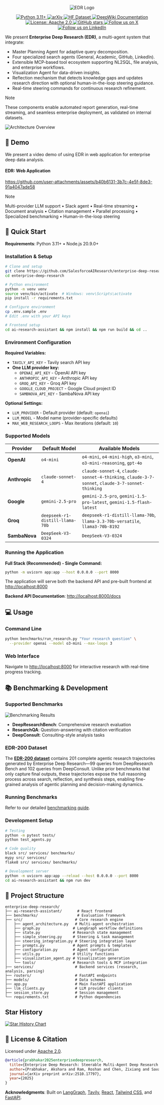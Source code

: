 <p align="center">
  <img src="assets/edr-logo.png" alt="EDR Logo"/>
</p>

<p align="center">
  <a href="https://www.python.org/downloads/">
    <img src="https://img.shields.io/badge/python-3.11+-blue.svg" alt="Python 3.11+">
  </a>
  <a href="https://arxiv.org/abs/2510.17797">
    <img src="https://img.shields.io/badge/arXiv-2510.17797-b31b1b.svg" alt="arXiv">
  </a>
  <a href="https://huggingface.co/datasets/Salesforce/EDR-200">
    <img src="https://img.shields.io/badge/🤗%20Hugging%20Face-EDR--200%20Dataset-blue" alt="HF Dataset">
  </a>
  <a href="https://deepwiki.com/SalesforceAIResearch/enterprise-deep-research">
    <img src="https://img.shields.io/badge/Documentation-DeepWiki-00A86B?style=flat&logo=book&logoColor=white" alt="DeepWiki Documentation">
  </a>
  <a href="https://opensource.org/licenses/Apache-2.0">
    <img src="https://img.shields.io/badge/License-Apache%202.0-blue.svg" alt="License: Apache 2.0">
  </a>
  <a href="https://github.com/SalesforceAIResearch/enterprise-deep-research/stargazers">
    <img src="https://img.shields.io/github/stars/SalesforceAIResearch/enterprise-deep-research.svg" alt="GitHub stars">
  </a>
  <a href="https://x.com/SFResearch/status/1981831647277297799">
    <img src="https://img.shields.io/badge/Follow%20us%20on-X-1DA1F2?style=flat&logo=x&logoColor=white" alt="Follow us on X">
  </a>
  <a href="https://www.linkedin.com/posts/weiranyao_agenticai-deepresearch-enterpriseai-activity-7386248260388298752-Q6I4?utm_source=share&utm_medium=member_desktop&rcm=ACoAAB5LMXoBvpSjjHtk7HQatx3eDUEFvmo7azo">
    <img src="https://img.shields.io/badge/Follow%20us%20on-LinkedIn-0077B5?style=flat&logo=linkedin&logoColor=white" alt="Follow us on LinkedIn">
  </a>
</p>


We present **Enterprise Deep Research (EDR)**, a multi-agent system that integrate: 
- Master Planning Agent for adaptive query decomposition.
- Four specialized search agents (General, Academic, GitHub, LinkedIn).
- Extensible MCP-based tool ecosystem supporting NL2SQL, file analysis, and enterprise workflows.
- Visualization Agent for data-driven insights. 
- Reflection mechanism that detects knowledge gaps and updates research direction with optional human-in-the-loop steering guidance. 
- Real-time steering commands for continuous research refinement.

> [!Note]
> These components enable automated report generation, real-time streaming, and seamless enterprise deployment, as validated on internal datasets.

![Architecture Overview](./assets/edr_ppl.png)

## 🎥 Demo

We present a video demo of using EDR in web application for enterprise deep data analysis. 

#### EDR: Web Application
<https://github.com/user-attachments/assets/b40b6131-3b7c-4e5f-8de3-91a4047ade58>

> [!Note]
> Multi-provider LLM support • Slack agent • Real-time streaming • Document analysis • Citation management • Parallel processing • Specialized benchmarking • Human-in-the-loop steering

## 🚀 Quick Start

**Requirements**: Python 3.11+ • Node.js 20.9.0+

### Installation & Setup

```bash
# Clone and setup
git clone https://github.com/SalesforceAIResearch/enterprise-deep-research.git
cd enterprise-deep-research

# Python environment
python -m venv venv
source venv/bin/activate  # Windows: venv\Scripts\activate
pip install -r requirements.txt

# Configure environment
cp .env.sample .env
# Edit .env with your API keys

# Frontend setup
cd ai-research-assistant && npm install && npm run build && cd ..
```

### Environment Configuration

**Required Variables:**
- `TAVILY_API_KEY` - Tavily search API key
- **One LLM provider key:**
  - `OPENAI_API_KEY` - OpenAI API key
  - `ANTHROPIC_API_KEY` - Anthropic API key  
  - `GROQ_API_KEY` - Groq API key
  - `GOOGLE_CLOUD_PROJECT` - Google Cloud project ID
  - `SAMBNOVA_API_KEY` - SambaNova API key

**Optional Settings:**
- `LLM_PROVIDER` - Default provider (default: `openai`)
- `LLM_MODEL` - Model name (provider-specific defaults)
- `MAX_WEB_RESEARCH_LOOPS` - Max iterations (default: `10`)

### Supported Models

| Provider | Default Model | Available Models |
|----------|---------------|------------------|
| **OpenAI** | `o4-mini` | `o4-mini`, `o4-mini-high`, `o3-mini`, `o3-mini-reasoning`, `gpt-4o` |
| **Anthropic** | `claude-sonnet-4` | `claude-sonnet-4`, `claude-sonnet-4-thinking`, `claude-3-7-sonnet`, `claude-3-7-sonnet-thinking` |
| **Google** | `gemini-2.5-pro` | `gemini-2.5-pro`, `gemini-1.5-pro-latest`, `gemini-1.5-flash-latest` |
| **Groq** | `deepseek-r1-distill-llama-70b` | `deepseek-r1-distill-llama-70b`, `llama-3.3-70b-versatile`, `llama3-70b-8192` |
| **SambaNova** | `DeepSeek-V3-0324` | `DeepSeek-V3-0324` |

### Running the Application

**Full Stack (Recommended) - Single Command:**
```bash
python -m uvicorn app:app --host 0.0.0.0 --port 8000
```
The application will serve both the backend API and pre-built frontend at [http://localhost:8000](http://localhost:8000)

**Backend API Documentation**: [http://localhost:8000/docs](http://localhost:8000/docs)

## 💻 Usage

### Command Line
```bash
python benchmarks/run_research.py "Your research question" \
  --provider openai --model o3-mini --max-loops 3
```

### Web Interface
Navigate to [http://localhost:8000](http://localhost:8000) for interactive research with real-time progress tracking.

## 📚 Benchmarking & Development

### Supported Benchmarks
![Benchmarking Results](./assets/leaderboard.png)

- **DeepResearchBench**: Comprehensive research evaluation
- **ResearchQA**: Question-answering with citation verification  
- **DeepConsult**: Consulting-style analysis tasks

### EDR-200 Dataset

The **[EDR-200 dataset](https://huggingface.co/datasets/Salesforce/EDR-200)** contains 201 complete agentic research trajectories generated by Enterprise Deep Research—99 queries from DeepResearch Bench and 102 queries from DeepConsult. Unlike prior benchmarks that only capture final outputs, these trajectories expose the full reasoning process across search, reflection, and synthesis steps, enabling fine-grained analysis of agentic planning and decision-making dynamics.

### Running Benchmarks
Refer to our detailed [benchmarking guide](benchmarks/README.md).

### Development Setup
```bash
# Testing
python -m pytest tests/
python test_agents.py

# Code quality
black src/ services/ benchmarks/
mypy src/ services/
flake8 src/ services/ benchmarks/

# Development server
python -m uvicorn app:app --reload --host 0.0.0.0 --port 8000
cd ai-research-assistant && npm run dev
```

## 📁 Project Structure

```text
enterprise-deep-research/
├── ai-research-assistant/       # React frontend
├── benchmarks/                  # Evaluation framework
├── src/                        # Core research engine
│   ├── agent_architecture.py   # Multi-agent orchestration
│   ├── graph.py               # LangGraph workflow definitions
│   ├── state.py               # Research state management
│   ├── simple_steering.py     # Steering & task management
│   ├── steering_integration.py # Steering integration layer
│   ├── prompts.py             # Agent prompts & templates
│   ├── configuration.py       # Agent configuration
│   ├── utils.py               # Utility functions
│   ├── visualization_agent.py # Visualization generation
│   └── tools/                 # Research tools & MCP integration
├── services/                   # Backend services (research, analysis, parsing)
├── routers/                    # FastAPI endpoints
├── models/                     # Data schemas
├── app.py                      # Main FastAPI application
├── llm_clients.py              # LLM provider clients
├── session_store.py            # Session management
└── requirements.txt            # Python dependencies

```
## Star History

<a href="https://www.star-history.com/#SalesforceAIResearch/enterprise-deep-research&type=date&legend=top-left">
 <picture>
   <source media="(prefers-color-scheme: dark)" srcset="https://api.star-history.com/svg?repos=SalesforceAIResearch/enterprise-deep-research&type=date&theme=dark&legend=top-left" />
   <source media="(prefers-color-scheme: light)" srcset="https://api.star-history.com/svg?repos=SalesforceAIResearch/enterprise-deep-research&type=date&legend=top-left" />
   <img alt="Star History Chart" src="https://api.star-history.com/svg?repos=SalesforceAIResearch/enterprise-deep-research&type=date&legend=top-left" />
 </picture>
</a>

## 📜 License & Citation

Licensed under [Apache 2.0](./LICENSE.txt).

```bibtex
@article{prabhakar2025enterprisedeepresearch,
  title={Enterprise Deep Research: Steerable Multi-Agent Deep Research for Enterprise Analytics},
  author={Prabhakar, Akshara and Ram, Roshan and Chen, Zixiang and Savarese, Silvio and Wang, Frank and Xiong, Caiming and Wang, Huan and Yao, Weiran},
  journal={arXiv preprint arXiv:2510.17797},
  year={2025}
}
```

**Acknowledgments**: Built on [LangGraph](https://github.com/langchain-ai/langgraph), [Tavily](https://tavily.com), [React](https://reactjs.org/), [Tailwind CSS](https://tailwindcss.com/), and [FastAPI](https://fastapi.tiangolo.com/).
